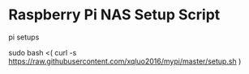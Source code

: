 # Raspberry Pi NAS Setup Script
pi setups

sudo bash <( curl -s https://raw.githubusercontent.com/xqluo2016/mypi/master/setup.sh )
